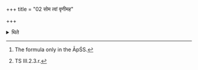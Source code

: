 +++
title = "02 सोम त्वां वृणीमह"

+++

<details><summary>थिते</summary>

2. the entire quantity of the king Soma with soma tvāṁ vr̥ṇīmahe...[^2] and viśvebhyo me rūpebhyaḥ...[^3]   


[^2]: The formula only in the ĀpŚS.  

[^3]: TS III.2.3.r.  
</details>
